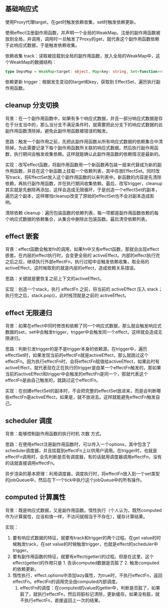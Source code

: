 ## 基础响应式

使用Proxy代理target，在get时触发依赖收集，set时触发依赖更新。

使用effect注册副作用函数，并声明一个全局的WeakMap。注册的副作用函数被放到全局，并调用，调用时一旦触发了Proxy的get，就代表这个副作用函数依赖于此响应式数据，于是触发依赖收集。

依赖收集 track：读取被挂载到全局的副作用函数，放入全局的WeakMap中，这个WeakMap的数据结构：
```ts
type DepsMap = WeakMap<target: object, Map<key: string, Set<function>>>
```

依赖更新 trigger：根据发生变动的target和key，获取到 EffectSet，遍历执行副作用函数。

## cleanup 分支切换

背景：在一个副作用函数中，如果有多个响应式数据，并且一部分响应式数据是存在于分支当中的，那么当分支不满足条件时，就需要把此分支下的响应式数据的此副作用函数清除掉。避免此副作用函数被错误的触发。

思路：触发一个副作用之前，先把此副作用函数从所有响应式数据的依赖集合中清除掉，为此需要记录下每个副作用函数所关联的响应式数据。然后执行副作用函数，执行期间会触发收集依赖。这样就能确认此副作用函数的依赖情况是最新的。

实现：改写effect函数，将副作用函数用一个新函数再包装一层来代替成为新的副作用函数，并且在这个新函数上挂载一个依赖列表，其中存放EffectSet。同时改写track，将EffectSet放入这个副作用函数的以来列表中。新函数的内容是先清除依赖，再执行副作用函数，并在执行期间收集依赖。最后，改写trigger，cleanup其实就是先删除再添加，这样会造成无限循环，于是创造一个effectSet的副本，遍历这个副本，这样哪怕cleanup改变了原始的effectSet也不会对副本造成影响。

清除依赖 cleanup：遍历包装函数的依赖列表，每一项都是副作用函数依赖的每个响应式数据的依赖集合，从集合中删除此包装函数。最后清空依赖列表。

## effect 嵌套

背景：effect函数会触发fn的调用，如果fn中又有effect函数，那就会出现effect 嵌套。在内层的effect执行时，会变更全局的 activeEffect。内部的effect执行完之后之后，继续执行外部effectFn，执行过程中会触发依赖收集，取全局的activeEffect，这时候取到的就是内层的effect，造成依赖关系错误。

思路：关键就是要恢复之前上下文的activeEffect。

实现：创造一个stack，执行 effectFn 之前，将当前的 activeEffect 压入 stack；执行完之后，stack.pop()，此时栈顶就是之前的 activeEffect。

## effect 无限递归

背景：如果在effect中同时修改和依赖了同一个响应式数据，那么就会触发响应式数据的set，set中会触发trigger，trigger中会触发同一个effect，这样就会造成无限递归。

思路：判断引发trigger的是不是trigger本身的依赖源。在trigger中，遍历effectSet时，如果发现当前的effectFn就是activeEffect，那么就跳过这个effectFn。因为执行effectFn时，会将effectFn赋值给activeEffect，如果此时有activeEffect，就代表现在正在执行的trigger是由某一个effectFn触发的，那如果当前的activeEffect和trigger中会触发的effectFn是同一个，那就代表这个effectFn是由自己触发的，就跳过这个effectFn。

实现：在创建effectSet的副本时，不会把完整的effectSet放进来，而是会判断哪些effectFn是activeEffect，如果是，就不放进去。这样就能避免effectFn触发自己。

## scheduler 调度

背景：能够控制副作用函数的执行时机 次数 方式。

思路：在使用effect注册副作用函数时，可以传入一个options，其中包含了scheduler调度器，并且挂载到effectFn上以供用户调用。在trigger时，也就是effectFn调用时，会先判断是否有调度器，有的话就用调度器调用effectFn，没有的话就直接调用effectFn。

异步渲染的基本原理：利用调度器，调度执行时，将effectFn放入到一个set类型的jobQueue中，然后在下一个tick中执行这个jobQueue中的所有操作。

## computed 计算属性

背景：既是响应式数据，又是副作用函数。惰性执行（个人认为，既然computed作为计算属性，应该和值一样，不访问就相当于不存在），缓存计算结果。

实现：
1. 要有响应式数据的特征，就要有track和trigger的两个过程。在get value的时候触发track，在set value的时候触发trigger，也就是effect的scheduler中trigger。
2. 要有副作用函数的特征，就要有effect(getter)的过程。但是在这里，这个effect(getter)的作用只是 1. 告诉computed数据是否脏了 2. 触发computed的依赖更新。
3. 惰性执行，effect.options中添加lazy属性，为true时，不执行effectFn，返回effectFn。effectFn的调用完全由computed内部调度。
   1. effectFn的调度：在computed的value的getter中，判断是否脏了，如果脏了，就执行effectFn，然后将脏标记清除，更新缓存。如果没有脏，就不执行effectFn，直接返回上一次的结果。